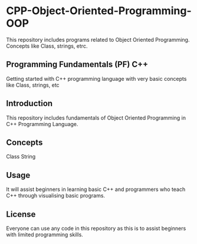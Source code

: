 # CPP-Object-Oriented-Programming-OOP
This repository includes programs related to Object Oriented Programming. Concepts like Class, strings, etrc.

## Programming Fundamentals (PF) C++
Getting started with C++ programming language with very basic concepts like Class, strings, etc

## Introduction
This repository includes fundamentals of Object Oriented Programming in C++ Programming Language.

## Concepts
Class
String

## Usage
It will assist beginners in learning basic C++ and programmers who teach C++ through visualising basic programs.

## License
Everyone can use any code in this repository as this is to assist beginners with limited programming skills.
